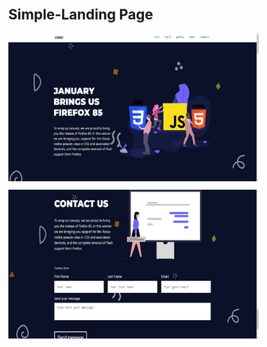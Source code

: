 # Simple-Landing Page
<p align="center">
  <img src="https://github.com/risuunn/Simple-Landing-Page/blob/main/assets/design.png?raw=true" alt="design" width="auto" height="300">
</p>

<p align="center">
  <img src="https://github.com/risuunn/Simple-Landing-Page/blob/main/assets/contact-section.png?raw=true" alt="contact-section" width="auto" height="300">
</p>
